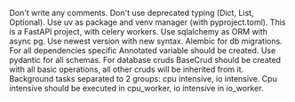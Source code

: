 Don't write any comments.
Don't use deprecated typing (Dict, List, Optional).
Use uv as package and venv manager (with pyproject.toml).
This is a FastAPI project, with celery workers.
Use sqlalchemy as ORM with async pg. Use newest version with new syntax. Alembic for db migrations.
For all dependencies specific Annotated variable should be created.
Use pydantic for all schemas.
For database cruds BaseCrud should be created with all basic operations, all other cruds will be inherited from it.
Background tasks separated to 2 groups: cpu intensive, io intensive. Cpu intensive should be executed in cpu_worker, io intensive in io_worker.
